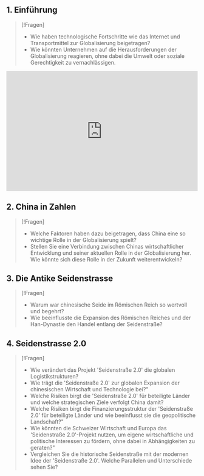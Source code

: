 ## 1. Einführung

>[!Fragen]
>- Wie haben technologische Fortschritte wie das Internet und Transportmittel zur Globalisierung beigetragen?
>- Wie könnten Unternehmen auf die Herausforderungen der Globalisierung reagieren, ohne dabei die Umwelt oder soziale Gerechtigkeit zu vernachlässigen.

<iframe width="100%" height="315" src="https://www.youtube.com/embed/aGPABEnTG0g?si=OL7daC2H14DJtur-" title="YouTube video player" frameborder="0" allow="accelerometer; autoplay; clipboard-write; encrypted-media; gyroscope; picture-in-picture; web-share" allowfullscreen></iframe>

## 2. China in Zahlen

>[!Fragen]
>- Welche Faktoren haben dazu beigetragen, dass China eine so wichtige Rolle in der Globalisierung spielt?
>- Stellen Sie eine Verbindung zwischen Chinas wirtschaftlicher Entwicklung und seiner aktuellen Rolle in der Globalisierung her. Wie könnte sich diese Rolle in der Zukunft weiterentwickeln?

## 3. Die Antike Seidenstrasse

>[!Fragen]
>- Warum war chinesische Seide im Römischen Reich so wertvoll und begehrt?
>- Wie beeinflusste die Expansion des Römischen Reiches und der Han-Dynastie den Handel entlang der Seidenstraße?

## 4. Seidenstrasse 2.0

>[!Fragen]
>- Wie verändert das Projekt 'Seidenstraße 2.0' die globalen Logistikstrukturen?
>- Wie trägt die 'Seidenstraße 2.0' zur globalen Expansion der chinesischen Wirtschaft und Technologie bei?"
>- Welche Risiken birgt die 'Seidenstraße 2.0' für beteiligte Länder und welche strategischen Ziele verfolgt China damit?
>- Welche Risiken birgt die Finanzierungsstruktur der 'Seidenstraße 2.0' für beteiligte Länder und wie beeinflusst sie die geopolitische Landschaft?"
>- Wie könnten die Schweizer Wirtschaft und Europa das 'Seidenstraße 2.0'-Projekt nutzen, um eigene wirtschaftliche und politische Interessen zu fördern, ohne dabei in Abhängigkeiten zu geraten?"
>- Vergleichen Sie die historische Seidenstraße mit der modernen Idee der 'Seidenstraße 2.0'. Welche Parallelen und Unterschiede sehen Sie?


